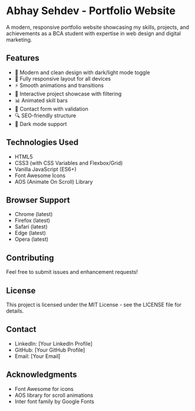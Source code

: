 # Abhay Sehdev - Portfolio Website

A modern, responsive portfolio website showcasing my skills, projects, and achievements as a BCA student with expertise in web design and digital marketing.

## Features

- 🎨 Modern and clean design with dark/light mode toggle
- 📱 Fully responsive layout for all devices
- ⚡ Smooth animations and transitions
- 🎯 Interactive project showcase with filtering
- 📊 Animated skill bars
- 📝 Contact form with validation
- 🔍 SEO-friendly structure
- 🌙 Dark mode support

## Technologies Used

- HTML5
- CSS3 (with CSS Variables and Flexbox/Grid)
- Vanilla JavaScript (ES6+)
- Font Awesome Icons
- AOS (Animate On Scroll) Library

## Browser Support

- Chrome (latest)
- Firefox (latest)
- Safari (latest)
- Edge (latest)
- Opera (latest)

## Contributing

Feel free to submit issues and enhancement requests!

## License

This project is licensed under the MIT License - see the LICENSE file for details.

## Contact

- LinkedIn: [Your LinkedIn Profile]
- GitHub: [Your GitHub Profile]
- Email: [Your Email]

## Acknowledgments

- Font Awesome for icons
- AOS library for scroll animations
- Inter font family by Google Fonts 